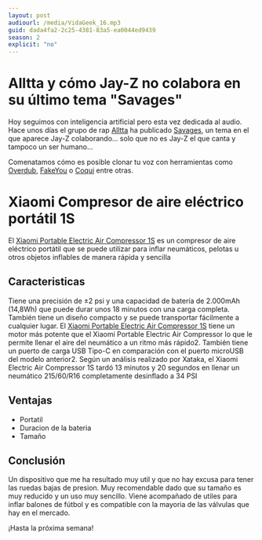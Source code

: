 ```yaml
---
layout: post
audiourl: /media/VidaGeek_16.mp3
guid: dada4fa2-2c25-4381-83a5-ea0044ed9439
season: 2
explicit: "no"
---
```

# Alltta y cómo Jay-Z no colabora en su último tema "Savages"
Hoy seguimos con inteligencia artificial pero esta vez dedicada al audio. Hace unos días el grupo de rap [Alltta][alltta] ha publicado [Savages][savages], un tema en el que aparece Jay-Z colaborando... solo que no es Jay-Z el que canta y tampoco un ser humano...

Comenatamos cómo es posible clonar tu voz con herramientas como [Overdub][overdub], [FakeYou][fakeyou] o [Coqui][coqui] entre otras.

# Xiaomi Compresor de aire eléctrico portátil 1S
El [Xiaomi Portable Electric Air Compressor 1S][xiaomi] es un compresor de aire eléctrico portátil que se puede utilizar para inflar neumáticos, pelotas u otros objetos inflables de manera rápida y sencilla

## Caracteristicas

 Tiene una precisión de ±2 psi y una capacidad de batería de 2.000mAh (14,8Wh) que puede durar unos 18 minutos con una carga completa. También tiene un diseño compacto y se puede transportar fácilmente a cualquier lugar. El [Xiaomi Portable Electric Air Compressor 1S][xiaomi] tiene un motor más potente que el Xiaomi Portable Electric Air Compressor lo que le permite llenar el aire del neumático a un ritmo más rápido2. También tiene un puerto de carga USB Tipo-C en comparación con el puerto microUSB del modelo anterior2. Según un análisis realizado por Xataka, el Xiaomi Electric Air Compressor 1S tardó 13 minutos y 20 segundos en llenar un neumático 215/60/R16 completamente desinflado a 34 PSI

## Ventajas
- Portatil
- Duracion de la bateria
- Tamaño

## Conclusión
Un dispositivo que me ha resultado muy util y que no hay excusa para tener las ruedas bajas de presion. Muy recomendable dado que su tamaño es muy reducido y un uso muy sencillo. Viene acompañado de utiles para inflar balones de fútbol y es compatible con la mayoria de las válvulas que hay en el mercado.


¡Hasta la próxima semana!

[alltta]: https://open.spotify.com/artist/1si6mnxJ6IpTOTW13ECa0o
[savages]: https://www.youtube.com/watch?v=y7r6PAkFRfU
[overdub]: https://www.descript.com/overdub
[fakeyou]: https://fakeyou.com
[coqui]: https://huggingface.co/spaces/coqui/CoquiTTS
[xiaomi]: https://amzn.to/3UH4tc0